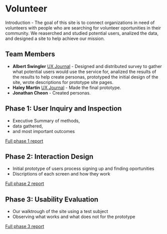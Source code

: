 # Volunteer 

Introduction - The goal of this site is to connect organizations in need of volunteers with people who are searching for volunteer oportunities in their community. We reaserched and studied potential users, analized the data, and designed a site to help achieve our mission.

## Team Members

* **Albert Swingler** [UX Journal](https://usabilityengineering.github.io/uxportfolio-aswingler1/) - Designed and distributed survey to gather what potential users would use the service for, analized the results of the results to help create personas, prototyped the initial design of the site, wrote descriptions for prototype site pages.
* **Haley Martin** [UX Journal](https://usabilityengineering.github.io/uxportfolio-hmartin3/) - Made the final prototype.
* **Jonathan Cheon** - Created personas.


## Phase 1: User Inquiry and Inspection

* Executive Summary of methods,
* data gathered,
* and most important outcomes

[Full phase 1 report](phase1/)

## Phase 2: Interaction Design

* Initial prototype of users process signing up and finding oportunities
* Discriptions of each screen and how they work

[Full phase 2 report](phase2/)

## Phase 3: Usability Evaluation

* Our walktrough of the site using a test subject
* Observing what works and what does not for the prototype

[Full phase 3 report](phase3/)
